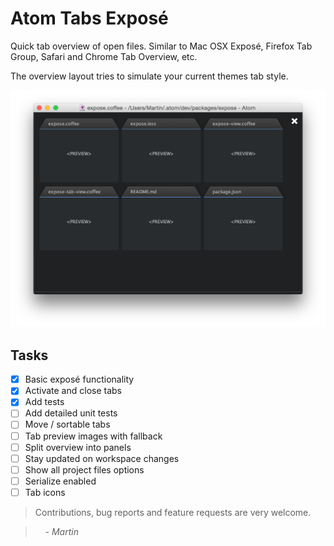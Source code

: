 # Atom Tabs Exposé

Quick tab overview of open files. Similar to Mac OSX Exposé, Firefox Tab Group, Safari and Chrome Tab Overview, etc.

The overview layout tries to simulate your current themes tab style.

![expose-package](/screenshots/preview.png)

## Tasks

- [x] Basic exposé functionality
- [x] Activate and close tabs
- [x] Add tests
- [ ] Add detailed unit tests
- [ ] Move / sortable tabs
- [ ] Tab preview images with fallback
- [ ] Split overview into panels
- [ ] Stay updated on workspace changes
- [ ] Show all project files options
- [ ] Serialize enabled
- [ ] Tab icons

> Contributions, bug reports and feature requests are very welcome.

> &nbsp; &nbsp; _- Martin_
